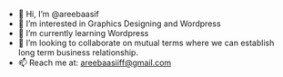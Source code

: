 - 👋 Hi, I’m @areebaasif
- 👀 I’m interested in Graphics Designing and Wordpress
- 🌱 I’m currently learning Wordpress
- 💞️ I’m looking to collaborate on mutual terms where we can establish long term business relationship.
- 📫 Reach me at: areebaasiiff@gmail.com
